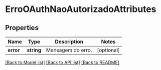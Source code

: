 # ErroOAuthNaoAutorizadoAttributes

## Properties
Name | Type | Description | Notes
------------ | ------------- | ------------- | -------------
**error** | **string** | Mensagem do erro. | [optional] 

[[Back to Model list]](../../README.md#documentation-for-models) [[Back to API list]](../../README.md#documentation-for-api-endpoints) [[Back to README]](../../README.md)

